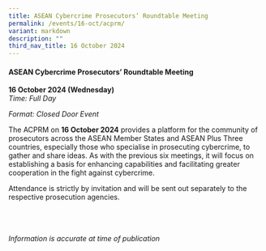 ```yaml
---
title: ASEAN Cybercrime Prosecutors’ Roundtable Meeting
permalink: /events/16-oct/acprm/
variant: markdown
description: ""
third_nav_title: 16 October 2024
---
```

#### **ASEAN Cybercrime Prosecutors’ Roundtable Meeting**

**16 October 2024 (Wednesday)**  
*Time: Full Day*

*Format: Closed Door Event*

The ACPRM on **16 October 2024** provides a platform for the community of prosecutors across the ASEAN Member States and ASEAN Plus Three countries, especially those who specialise in prosecuting cybercrime, to gather and share ideas. As with the previous six meetings, it will focus on establishing a basis for enhancing capabilities and facilitating greater cooperation in the fight against cybercrime.

Attendance is strictly by invitation and will be sent out separately to the respective prosecution agencies.

<br><br><br>
*Information is accurate at time of publication*